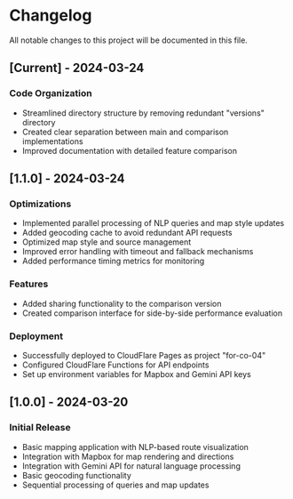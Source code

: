 # Changelog

All notable changes to this project will be documented in this file.

## [Current] - 2024-03-24

### Code Organization
- Streamlined directory structure by removing redundant "versions" directory
- Created clear separation between main and comparison implementations
- Improved documentation with detailed feature comparison

## [1.1.0] - 2024-03-24

### Optimizations
- Implemented parallel processing of NLP queries and map style updates
- Added geocoding cache to avoid redundant API requests
- Optimized map style and source management
- Improved error handling with timeout and fallback mechanisms
- Added performance timing metrics for monitoring

### Features
- Added sharing functionality to the comparison version
- Created comparison interface for side-by-side performance evaluation

### Deployment
- Successfully deployed to CloudFlare Pages as project "for-co-04"
- Configured CloudFlare Functions for API endpoints
- Set up environment variables for Mapbox and Gemini API keys

## [1.0.0] - 2024-03-20

### Initial Release
- Basic mapping application with NLP-based route visualization
- Integration with Mapbox for map rendering and directions
- Integration with Gemini API for natural language processing
- Basic geocoding functionality
- Sequential processing of queries and map updates 